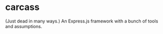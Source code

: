 carcass
=======

(Just dead in many ways.) An Express.js framework with a bunch of tools and assumptions.